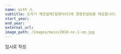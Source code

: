 ```yaml
---
name: with 人
subtitle: 도자기 제조업체[달항아리]에 경영컨설팅을 제공합니다.
start_year:
end_year:
external_url:
image_path: /images/main/2018-nc-1-sm.jpg
---
```


임시로 작성.
